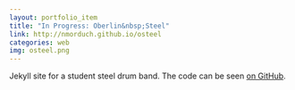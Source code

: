 ```yaml
---
layout: portfolio_item
title: "In Progress: Oberlin&nbsp;Steel"
link: http://nmorduch.github.io/osteel
categories: web
img: osteel.png
---
```


Jekyll site for a student steel drum band. The code can be seen [on GitHub](https://github.com/nmorduch/osteel/).
